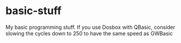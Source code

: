 # basic-stuff

My basic programming stuff. If you use Dosbox with QBasic, consider slowing the cycles down to 250 to have the same speed as GWBasic
